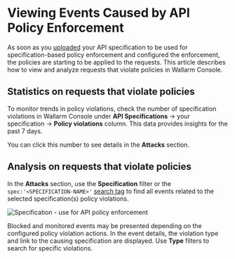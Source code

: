 # Viewing Events Caused by API Policy Enforcement

As soon as you [uploaded](setup.md) your API specification to be used for specification-based policy enforcement and configured the enforcement, the policies are starting to be applied to the requests. This article describes how to view and analyze requests that violate policies in Wallarm Console.

## Statistics on requests that violate policies

To monitor trends in policy violations, check the number of specification violations in Wallarm Console under **API Specifications** → your specification → **Policy violations** column. This data provides insights for the past 7 days.

You can click this number to see details in the **Attacks** section.

## Analysis on requests that violate policies 

In the **Attacks** section, use the **Specification** filter or the `spec:'<SPECIFICATION-NAME>'` [search tag](../user-guides/search-and-filters/use-search.md#search-by-specification) to find all events related to the selected specification(s) policy violations.

![Specification - use for API policy enforcement](../images/api-policies-enforcement/api-policies-enforcement-events.png)

Blocked and monitored events may be presented depending on the configured policy violation actions. In the event details, the violation type and link to the causing specification are displayed. Use **Type** filters to search for specific violations.
